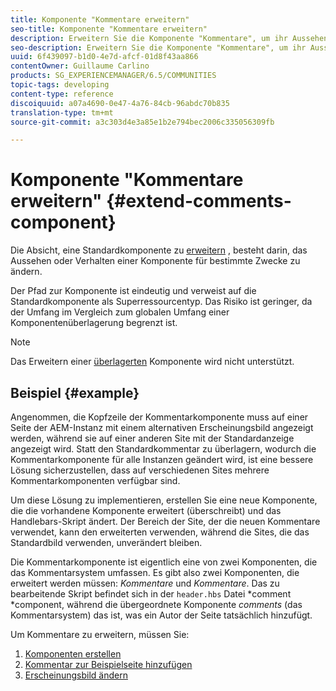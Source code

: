 ```yaml
---
title: Komponente "Kommentare erweitern"
seo-title: Komponente "Kommentare erweitern"
description: Erweitern Sie die Komponente "Kommentare", um ihr Aussehen oder Verhalten für bestimmte Zwecke zu ändern
seo-description: Erweitern Sie die Komponente "Kommentare", um ihr Aussehen oder Verhalten für bestimmte Zwecke zu ändern
uuid: 6f439097-b1d0-4e7d-afcf-01d8f43aa866
contentOwner: Guillaume Carlino
products: SG_EXPERIENCEMANAGER/6.5/COMMUNITIES
topic-tags: developing
content-type: reference
discoiquuid: a07a4690-0e47-4a76-84cb-96abdc70b835
translation-type: tm+mt
source-git-commit: a3c303d4e3a85e1b2e794bec2006c335056309fb

---
```



# Komponente &quot;Kommentare erweitern&quot; {#extend-comments-component}

Die Absicht, eine Standardkomponente zu [erweitern](client-customize.md#extensions) , besteht darin, das Aussehen oder Verhalten einer Komponente für bestimmte Zwecke zu ändern.

Der Pfad zur Komponente ist eindeutig und verweist auf die Standardkomponente als Superressourcentyp. Das Risiko ist geringer, da der Umfang im Vergleich zum globalen Umfang einer Komponentenüberlagerung begrenzt ist.

>[!NOTE]
>
>Das Erweitern einer [überlagerten](client-customize.md#overlays) Komponente wird nicht unterstützt.

## Beispiel {#example}

Angenommen, die Kopfzeile der Kommentarkomponente muss auf einer Seite der AEM-Instanz mit einem alternativen Erscheinungsbild angezeigt werden, während sie auf einer anderen Site mit der Standardanzeige angezeigt wird. Statt den Standardkommentar zu überlagern, wodurch die Kommentarkomponente für alle Instanzen geändert wird, ist eine bessere Lösung sicherzustellen, dass auf verschiedenen Sites mehrere Kommentarkomponenten verfügbar sind.

Um diese Lösung zu implementieren, erstellen Sie eine neue Komponente, die die vorhandene Komponente erweitert (überschreibt) und das Handlebars-Skript ändert. Der Bereich der Site, der die neuen Kommentare verwendet, kann den erweiterten verwenden, während die Sites, die das Standardbild verwenden, unverändert bleiben.

Die Kommentarkomponente ist eigentlich eine von zwei Komponenten, die das Kommentarsystem umfassen. Es gibt also zwei Komponenten, die erweitert werden müssen: *Kommentare* und *Kommentare*. Das zu bearbeitende Skript befindet sich in der `header.hbs` Datei *comment *component, während die übergeordnete Komponente *comments* (das Kommentarsystem) das ist, was ein Autor der Seite tatsächlich hinzufügt.

Um Kommentare zu erweitern, müssen Sie:

1. [Komponenten erstellen](extend-create-components.md)
1. [Kommentar zur Beispielseite hinzufügen](extend-sample-page.md)
1. [Erscheinungsbild ändern](extend-alter-appearance.md)

